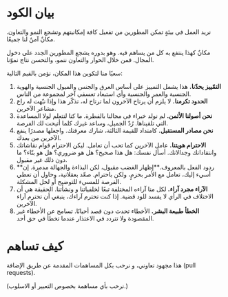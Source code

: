 بيان الكود
=============

نريد العمل في بيئةٍ تمكن المطورين من تفعيل كافة إمكانيتهم وتشجع النمو والتعاون. مكانٌ آمنٌ لنا جميعًا.

مكانٌ كهذا ينتفع به كل من يساهم فيه. وهو بدوره يشجع المطورين الجدد على دخول المجال. فمن خلال الحوار والتعاون ننمو، والتحسن نتاج نموّنا.

سعيًا منا لتكوين هذا المكان، نؤمن بالقيم التالية:

1. **التمّييز يحدّنا.** هذا يشمل التمييز على أساس العرق والجنس والميول الجنسية والهوية الجنسية والعمر والجنسية وأي استبعاد تعسفي آخر لمجموعة من الناس.
2. **الحدود تكرمنا.**  لا يلزم أن يرتاح الآخرون لما ترتاح له، تذكّر هذا وإذا نبّهت له راع مشاعر الآخرين.
3. **نحن أصولنا الأثمن.** لم نولد خبراء في مجالنا بالفطرة. ما كنا لنتعلم لولا المساعدة التي تلقيناها. رُدّ الجميل، وساعد غيرك كلما أتيحت لك الفرصة.
4. **نحن مصادر المستقبل.**  كامتداد للقيمة الثالثة، شارك معرفتك. واجعلها مصدرًا ينفع الآخرين من بعدك.
5. **الاحترام هويتنا.** عامل الآخرين كما تحب أن تعامل. ليكن الاحترام قوام نقاشاتك وانتقاداتك وجدالاتك. أسأل نفسك: هل هذا صحيح؟ هل هو ضروري؟ هل هو بنّاء؟ ما دون ذلك غير مقبول.
6. **ردود الفعل بالمعروف.**إظهار الغضب مقبول، لكن البذاءة والجهالة مدمرة. إن أسيء إليك، تعامل مع الأمر بحزمٍ، ولكن باحترام. صعّد بعقلانية، وحاول أن تعطي الفرصة للمسيء للتوضيح أو لحل المشكلة.
7. **الآراء مجرد آراء.** لكل منا آراءه المختلفة تبعًا لخلفياتنا و ونشأتنا. الحقيقة هي أن الاختلاف في الرأي لا يفسد للود قضية. إذا كنت تحترم آراءك، ينبغي أن تحترم آراء الآخرين.
8. **الخطأ طبيعة البشر.** الأخطاء تحدث دون قصد أحيانًا. تسامح عن الأخطاء غير المقصودة ولا تتردد في الاعتذار عندما تخطأ في حق أحد.

كيف تساهم
===========

هذا مجهود تعاوني، و نرحب بكل المساهمات المقدمة عن طريق الإضافة (pull requests).

(نرحب بأي مساهمة بخصوص التعبير أو الاسلوب.)